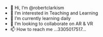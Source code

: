 - 👋 Hi, I’m @robertclarkism
- 👀 I’m interested in Teaching and Learning
- 🌱 I’m currently learning daily
- 💞️ I’m looking to collaborate on AR & VR
- 📫 How to reach me ...3305017517...


<!---
robertclarkism/robertclarkism is a ✨ special ✨ repository because its `README.md` (this file) appears on your GitHub profile.
You can click the Preview link to take a look at your changes.
--->

